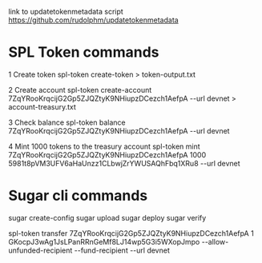 link to updatetokenmetadata script
https://github.com/rudolphm/updatetokenmetadata


SPL Token commands
==================
1 Create token
spl-token create-token > token-output.txt 

2 Create account
spl-token create-account 7ZqYRooKrqcijG2Gp5ZJQZtyK9NHiupzDCezch1AefpA --url devnet > account-treasury.txt

3 Check balance
spl-token balance 7ZqYRooKrqcijG2Gp5ZJQZtyK9NHiupzDCezch1AefpA --url devnet

4 Mint 1000 tokens to the treasury account
spl-token mint 7ZqYRooKrqcijG2Gp5ZJQZtyK9NHiupzDCezch1AefpA 1000 5981t8pVM3UFV6aHaUnzz1CLbwjZrYWUSAQhFbq1XRu8 --url devnet

Sugar cli commands
==================
sugar create-config
sugar upload
sugar deploy
sugar verify

spl-token transfer 7ZqYRooKrqcijG2Gp5ZJQZtyK9NHiupzDCezch1AefpA 1 GKocpJ3wAg1JsLPanRRnGeMf8LJ14wp5G3i5WXopJmpo --allow-unfunded-recipient --fund-recipient --url devnet
